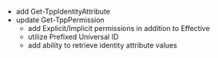 - add Get-TppIdentityAttribute
- update Get-TppPermission
    - add Explicit/Implicit permissions in addition to Effective
    - utilize Prefixed Universal ID
    - add ability to retrieve identity attribute values
